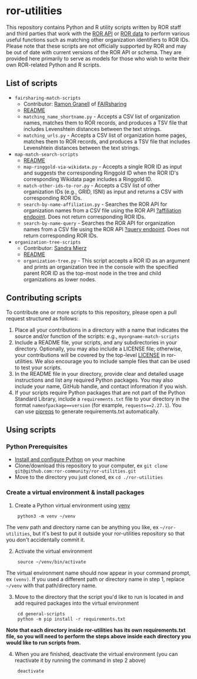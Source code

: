 # ror-utilities
This repository contains Python and R utility scripts written by ROR staff and third parties that work with the [ROR API](https://github.com/ror-community/ror-api) or [ROR data](https://github.com/ror-community/ror-data) to perform various useful functions such as matching other organization identifiers to ROR IDs. Please note that these scripts are not officially supported by ROR and may be out of date with current versions of the ROR API or schema. They are provided here primarily to serve as models for those who wish to write their own ROR-related Python and R scripts.

## List of scripts

* ```fairsharing-match-scripts``` 
	* Contributor: [Ramon Granell](https://github.com/ramGranell) of [FAIRsharing](https://fairsharing.org)
	* [README](https://github.com/ror-community/ror-utilities/blob/main/fairsharing-match-scripts/README.md)
	* `matching_name_shortname.py` - Accepts a CSV list of organization names, matches them to ROR records, and produces a TSV file that includes Levenshtein distances between the text strings. 
	* `matching_urls.py` - Accepts a CSV list of organization home pages, matches them to ROR records, and produces a TSV file that includes Levenshtein distances between the text strings. 
* ```map-match-search-scripts```
	* [README](https://github.com/ror-community/ror-utilities/blob/main/general-scripts/README.md)
	* `map-ringgold-via-wikidata.py` - Accepts a single ROR ID as input and suggests the corresponding Ringgold ID  when the ROR ID's corresponding Wikidata page includes a Ringgold ID. 
	* `match-other-ids-to-ror.py` - Accepts a CSV list of other organization IDs (e.g., GRID, ISNI) as input and returns a CSV with corresponding ROR IDs.
	* `search-by-name-affiliation.py` - Searches the ROR API for organization names from a CSV file using the ROR API [?affiliation endpoint](https://ror.readme.io/docs/match-organization-names-to-ror-ids#affiliation-parameter-approach). Does not return corresponding ROR IDs.
	* `search-by-name-query` -  Searches the ROR API for organization names from a CSV file using the ROR API [?query endpoint](https://ror.readme.io/docs/match-organization-names-to-ror-ids#query-parameter-approach). Does not return corresponding ROR IDs.
* ```organization-tree-scripts```
	 * Contributor: [Sandra Mierz](https://github.com/smierz)
	* [README](https://github.com/ror-community/ror-utilities/blob/main/organization-tree-scripts/README.md)
	* `organization-tree.py` - This script accepts a ROR ID as an argument and prints an organization tree in the console with the specified parent ROR ID as the top-most node in the tree and child organizations as lower nodes.

## Contributing scripts
To contribute one or more scripts to this repository, please open a pull request structured as follows:

1. Place all your contributions in a directory with a name that indicates the source and/or function of the scripts: e.g., ```myorgname-match-scripts```
2. Include a README file, your scripts, and any subdirectories in your directory. Optionally, you may also include a LICENSE file; otherwise, your contributions will be covered by the top-level [LICENSE](LICENSE) in ror-utilities. We also encourage you to include sample files that can be used to test your scripts.
3. In the README file in your directory, provide clear and detailed usage instructions and list any required Python packages. You may also include your name, GitHub handle, and contact information if you wish.
4. If your scripts require Python packages that are not part of the Python Standard Library, include a ```requirements.txt``` file to your directory in the format ```nameofpackage==version``` (for example, ```requests==2.27.1```). You can use [pipreqs](https://github.com/bndr/pipreqs) to generate requirements.txt automatically.

## Using scripts

### Python Prerequisites

- [Install and configure Python](https://wiki.python.org/moin/BeginnersGuide/Download) on your machine
- Clone/download this repository to your computer, ex ```git clone git@github.com:ror-community/ror-utilities.git```
- Move to the directory you just cloned, ex ```cd ./ror-utilities```

### Create a virtual environment & install packages

1. Create a Python virtual environment using [venv](https://docs.python.org/3/library/venv.html)

        python3 -m venv ~/venv

The venv path and directory name can be anything you like, ex ```~/ror-utilities```, but it's best to put it outside your ror-utilities repository so that you don't accidentally commit it.

2. Activate the virtual environment

        source ~/venv/bin/activate

The virtual environment name should now appear in your command prompt, ex ```(venv)```. If you used a different path or directory name in step 1, replace ```~/venv``` with that path/directory name.

3. Move to the directory that the script you'd like to run is located in and add required packages into the virtual environment

        cd general-scripts
        python -m pip install -r requirements.txt

**Note that each directory inside ror-utilities has its own requirements.txt file, so you will need to perform the steps above inside each directory you would like to run scripts from.**

4. When you are finished, deactivate the virtual environment (you can reactivate it by running the command in step 2 above)

        deactivate


